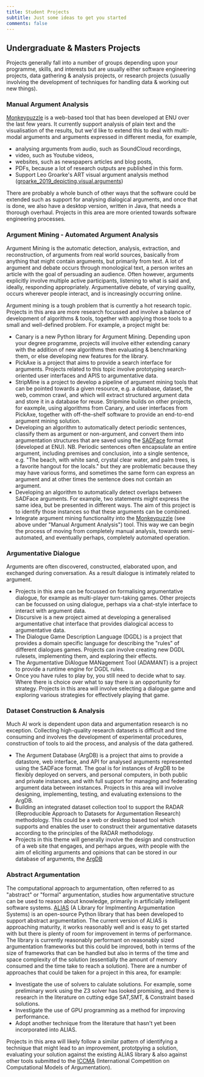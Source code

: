 ```yaml
---
title: Student Projects 
subtitle: Just some ideas to get you started
comments: false
---
```


## Undergraduate & Masters Projects

Projects generally fall into a number of groups depending upon your programme, skills, and interests but are usually either software engineering projects, data gathering & analysis projects, or research projects (usually involving the development of techniques for handling data & working out new things).

### Manual Argument Analysis

[Monkeypuzzle](http://arg.napier.ac.uk/monkeypuzzle) is a web-based tool that has been developed at ENU over the last few years. It currently support analysis of plain text and the visualisation of the results, but we'd like to extend this to deal with multi-modal arguments and arguments expressed in different media, for example, 

* analysing arguments from audio, such as SoundCloud recordings,
* video, such as Youtube videos, 
* websites, such as newspapers articles and blog posts,
* PDFs, because a lot of research outputs are published in this form.
* Support Leo Groarke's ART visual argument analysis method ([groarke_2019_depicting.visual.arguments](https://windsor.scholarsportal.info/omp/index.php/wsia/catalog/view/123/303/1653-1))

There are probably a whole bunch of other ways that the software could be extended such as support for analysing dialogical arguments, and once that is done, we also have a desktop version, written in Java, that needs a thorough overhaul. Projects in this area are more oriented towards software engineering processes.

### Argument Mining - Automated Argument Analysis

Argument Mining is the automatic detection, analysis, extraction, and reconstruction, of arguments from real world sources, basically from anything that might contain arguments, but primarily from text. A lot of argument and debate occurs through monological text, a person writes an article with the goal of persuading an audience. Often however, arguments explicitly involve multiple active participants, listening to what is said and, ideally, responding appropriately. Argumentative debate, of varying quality, occurs wherever people interact, and is increasingly occurring online.

Argument mining is a tough problem that is currently a hot research topic. Projects in this area are more research focussed and involve a balance of development of algorithms & tools, together with applying those tools to a small and well-defined problem. For example, a project might be:

* Canary is a new Python library for Argument Mining. Depending upon your degree programme, projects will involve either extending canary with the addition of new algorithms then evaluating & benchmarking them, or else developing new features for the library.
* PickAxe is a project that aims to provide a search interface for arguments. Projects related to this topic involve prototyping search-oriented user interfaces and APIS to argumentative data. 
* StripMine is a project to develop a pipeline of argument mining tools that can be pointed towards a given resource, e.g. a database, dataset, the web, common crawl, and which will extract structured argument data and store it in a database for reuse. Stripmine builds on other projects, for eaxmple, using algorithms from Canary, and user interfaces from PickAxe, together with off-the-shelf software to provide an end-to-end argument mining solution.
* Developing an algorithm to automatically detect periodic sentences, classify them as argument or non-argument, and convert them into argumentation structures that are saved using the [SADFace](/page/project/sadface) format (developed at ENU). NB. Periodic sentences often encapsulate an entire argument, including premises and conclusion, into a single sentence, e.g. "The beach, with white sand, crystal clear water, and palm trees, is a favorite hangout for the locals." but they are problematic because they may have various forms, and sometimes the same form can express an argument and at other times the sentence does not contain an argument.
* Developing an algorithm to automatically detect overlaps between SADFace arguments. For example, two statements might express the same idea, but be presented in different ways. The aim of this project is to identify those instances so that these arguments can be combined.
* Integrate argument mining functionality into the [Monkeypuzzle](http://arg.napier.ac.uk/monkeypuzzle) (see above under "Manual Argument Analysis") tool. This way we can begin the process of moving from completely manual analysis, towards semi-automated, and eventually perhaps, completely automated operation.

### Argumentative Dialogue

Arguments are often discovered, constructed, elaborated upon, and exchanged during conversation. As a result dialogue is intimately related to argument. 

* Projects in this area can be focussed on formalising argumentative dialogue, for example as multi-player turn-taking games. Other projects can be focussed on using dialogue, perhaps via a chat-style interface to interact with argument data.
* Discursive is a new project aimed at developing a generalised argumentative chat interface that provides dialogical access to argumentative data.
* The Dialogue Game Description Language (DGDL) is a project that provides a domain specific language for describing the "rules" of different dialogues games. Projects can involve creating new DGDL rulesets, implementing them, and exploring their effects.
* The Argumentative DiAlogue MANagement Tool (ADAMANT) is a project to provide a runtime engine for DGDL rules.
* Once you have rules to play by, you still need to decide what to say. Where there is choice over what to say there is an opportunity for strategy. Projects in this area will involve selecting a dialogue game and exploring various strategies for effectively playing that game.

### Dataset Construction & Analysis

Much AI work is dependent upon data and argumentation research is no exception. Collecting high-quality research datasets is difficult and time consuming and involves the development of experimental procedures, construction of tools to aid the process, and analysis of the data gathered. 

* The Argument Database (ArgDB) is a project that aims to provide a datastore, web interface, and API for analysed arguments represented using the SADFace format. The goal is for instances of ArgDB to be flexibly deployed on servers, and personal computers, in both public and private instances, and with full support for managing and federating argument data between instances. Projects in this area will involve designing, implementing, testing, and evaluating extensions to the ArgDB.
* Building an integrated dataset collection tool to support the RADAR (Reproducible Approach to Datasets for Argumentation Research) methodology. This could be a web or desktop based tool which supports and enables the user to construct their argumentative datasets according to the principles of the RADAR methodology.
* Projects in this theme will generally involve the design and construction of a web site that engages, and perhaps argues, with people with the aim of eliciting arguments and opinions that can be stored in our database of arguments, the [ArgDB](/page/project/argdb)

### Abstract Argumentation

The computational approach to argumentation, often referred to as "abstract" or "formal" argumentation, studies how argumentative structure can be used to reason about knowledge, primarily in artificially intelligent software systems. [ALIAS](/page/project/alias) (A Library for Implmenting Argumentation Systems) is an open-source Python library that has been developed to support abstract argumentation. The current version of ALIAS is approaching maturity, it works reasonably well and is easy to get started with but there is plenty of room for improvement in terms of performance. The library is currently reasonably performant on reasonably sized argumentation frameworks but this could be improved, both in terms of the size of frameworks that can be handled but also in terms of the time and space complexity of the solution (essentially the amount of memory consumed and the time take to reach a solution). There are a number of approaches that could be taken for a project in this area, for example:

* Investigate the use of solvers to calulate solutions. For example, some preliminary work using the Z3 solver has looked promising, and there is research in the literature on cutting edge SAT,SMT, & Constraint based solutions.
* Investigate the use of GPU programming as a method for improving performance.
* Adopt another technique from the literature that hasn't yet been incorporated into ALIAS.

Projects in this area will likely follow a similar pattern of identifying a technique that might lead to an improvement, prototpying a solution, evaluating your solution against the existing ALIAS library & also against other tools submitted to the [ICCMA](http://argumentationcompetition.org) (International Competition on Computational Models of Argumentation).
